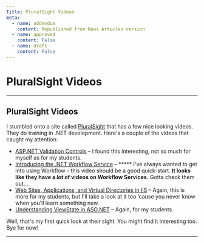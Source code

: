 ```yaml
---
Title: PluralSight Videos
meta:
  - name: addendum
    content: Republished from News Articles version
  - name: approved
    content: False
  - name: draft
    content: False
---
```

# PluralSight Videos

---
## PluralSight Videos


I stumbled onto a site called [PluralSight](http://www.pluralsight.com/main/) that has a few nice looking videos. They do training in .NET development. Here's a couple of the videos that caught my attention:


- [ASP.NET Validation Controls](http://www.pluralsight.com/main/screencasts/screencast.aspx?id=validation-controls-isvalid) – I found this interesting, not so much for myself as for my students.
- [Introducing the .NET Workflow Service](http://www.pluralsight.com/main/screencasts/screencast.aspx?id=wf-service-hellocloudwf) – \*\*\*\*\* I've always wanted to get into using Workflow – this video should be a good quick-start. **It looks like they have a *lot* of videos on Workflow Services.** Gotta check them out….
- [Web Sites, Applications, and Virtual Directories in IIS](http://www.pluralsight.com/main/screencasts/screencast.aspx?id=iis-aspnetdev) – Again, this is more for my students, but I'll take a look at it too ‘cause you never know when you'll learn something new.
- [Understanding ViewState in ASO.NET](http://www.pluralsight.com/main/screencasts/screencast.aspx?id=understanding-viewstate) – Again, for my students.



Well, that's my first quick look at their sight. You might find it interesting too. Bye for now!





---
